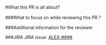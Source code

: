 #What this PR is all about?


###What to focus on while reviewing this PR？


###Additional information for the reviewer


###JIRA
JIRA issue: [ALEX-####](https://jira.autodesk.com/browse/ALEX-####)
